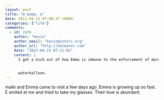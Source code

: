 ```yaml
---
layout: post
title: "m &amp; e"
date: 2012-04-23 07:08:37 +0000
categories: ["life"]
comments:
  - id: 2436
    author: "kevin"
    author_email: "kevin@interi.org"
    author_url: "http://malmater.com"
    date: "2012-04-23 07:11:02"
    content: |
      I get a kick out of how Emma is immune to the enforcement of morays and cultural norms. It's quite ageist. She can spit, climb, scream and steal all the live long day with no intervention from society! I blame the parents. Often they enthusiastically encourage such behavior.
      
      
      waterballoon.
---
```


maiki and Emma came to visit a few days ago. Emma is growing up so fast. E smiled at me and tried to take my glasses. Their love is abundant.